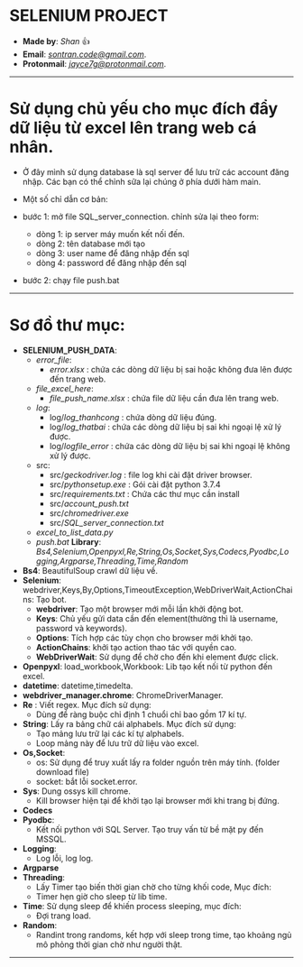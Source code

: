 # SELENIUM PROJECT

- **Made by**: *Shan* :+1: 			 
- **Email**: *sontran.code@gmail.com*.		 
- **Protonmail**: *jayce7g@protonmail.com*.	 

----------------------------------------
# Sử dụng chủ yếu cho mục đích đẩy dữ liệu từ excel lên trang web cá nhân.
- Ở đây mình sử dụng database là sql server để lưu trữ các account đăng nhập. Các bạn có thể chỉnh sữa lại chúng ở phía dưới hàm main.

- Một số chỉ dẫn cơ bản:
- bước 1:  mở file SQL_server_connection. chỉnh sửa lại theo form:
	- dòng 1:  ip server máy muốn kết nối đến.
	- dòng 2: tên database mới tạo
	- dòng 3: user name để đăng nhập đến sql
	- dòng 4: password để đăng nhập đến sql
- bước 2: chạy file push.bat
----------------------------------------

# Sơ đồ thư mục:
- **SELENIUM_PUSH_DATA**:
	- *error_file*:
	   - *error.xlsx* : chứa các dòng dữ liệu bị sai hoặc không đưa lên được đến trang web.
	- *file_excel_here*:
	   -	*file_push_name.xlsx* : chứa file dữ liệu cần đưa lên trang web.
	- *log*:
	   - log/*log_thanhcong* : chứa dòng dữ liệu đúng.
	   - log/*log_thatbai*	: chứa các dòng dữ liệu bị sai khi ngoại lệ xử lý được.
	   - log/*logfile_error* : chứa các dòng dữ liệu bị sai khi ngoại lệ không xử lý được.
	- src:
	  - src/*geckodriver.log* : file log khi cài đặt driver browser.
	  - src/*pythonsetup.exe*	: Gói cài đặt python 3.7.4
	  - src/*requirements.txt* : Chứa các thư mục cần install
	  - src/*account_push.txt*
	  - src/*chromedriver.exe*
	  - src/*SQL_server_connection.txt*
  - *excel_to_list_data.py*
  - *push.bat*
**Library**: *Bs4,Selenium,Openpyxl,Re,String,Os,Socket,Sys,Codecs,Pyodbc,Logging,Argparse,Threading,Time,Random*
- **Bs4**: BeautifulSoup crawl dữ liệu về.
- **Selenium**: webdriver,Keys,By,Options,TimeoutException,WebDriverWait,ActionChains:	Tạo bot.
	- **webdriver**: Tạo một browser mới mỗi lần khởi động bot.
	- **Keys**: Chủ yếu gửi data cần đến element(thường thì là username, password và keywords).
	- **Options**: Tích hợp các tùy chọn cho browser mới khởi tạo.
	- **ActionChains**: khởi tạo action thao tác với quyền cao.
	- **WebDriverWait**: Sử dụng để chờ cho đến khi element được click.
- **Openpyxl**: load_workbook,Workbook: Lib tạo kết nối từ python đến excel.
- **datetime**: datetime,timedelta.
- **webdriver_manager.chrome**: ChromeDriverManager.
- **Re** : Viết regex. Mục đích sử dụng:
	- Dùng để ràng buộc chỉ định 1 chuổi chỉ bao gồm 17 kí tự.
- **String**: Lấy ra bảng chữ cái alphabels. Mục đích sử dụng:
	- Tạo mảng lưu trữ lại các kí tự alphabels.
	- Loop mảng này để lưu trữ dữ liệu vào excel.
- **Os,Socket**:
	- os: Sử dụng để truy xuất lấy ra folder nguồn trên máy tính. (folder download file)
	- socket: bắt lỗi socket.error.
- **Sys**: Dung ossys kill chrome.
	- Kill browser hiện tại để khởi tạo lại browser mới khi trang bị đứng.
- **Codecs**
- **Pyodbc**: 
	- Kết nối python với SQL Server. Tạo truy vấn từ bề mặt py đến MSSQL.
- **Logging**: 
	- Log lỗi, log log.
- **Argparse**
- **Threading**: 
	- Lấy Timer tạo biến thời gian chờ cho từng khối code, Mục đích:
	- Timer hẹn giờ cho sleep từ lib time.
- **Time**: Sử dụng sleep để khiến process sleeping, mục đích:
	- Đợi trang load.
- **Random**: 
	- Randint trong randoms, kết hợp với sleep trong time, tạo khoảng ngủ mô phỏng thời gian chờ như người thật.

------------------